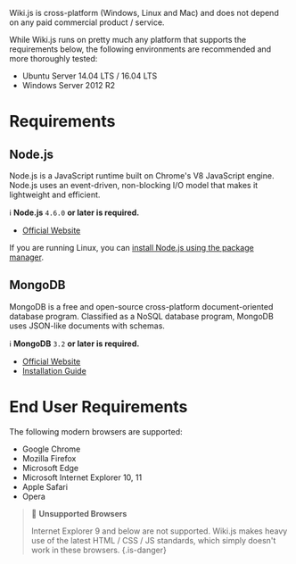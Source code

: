 <!-- TITLE: Prerequisites -->
<!-- SUBTITLE: Requirements to run Requarks Wiki. -->

Wiki.js is cross-platform (Windows, Linux and Mac) and does not depend on any paid commercial product / service.

While Wiki.js runs on pretty much any platform that supports the requirements below, the following environments are recommended and more thoroughly tested:

- Ubuntu Server 14.04 LTS / 16.04 LTS
- Windows Server 2012 R2
# Requirements
## Node.js

Node.js is a JavaScript runtime built on Chrome's V8 JavaScript engine. Node.js uses an event-driven, non-blocking I/O model that makes it lightweight and efficient.

:information_source: **Node.js** `4.6.0` **or later is required.**

- [Official Website](https://nodejs.org/)

If you are running Linux, you can [install Node.js using the package manager](https://nodejs.org/en/download/package-manager/).

## MongoDB
MongoDB is a free and open-source cross-platform document-oriented database program. Classified as a NoSQL database program, MongoDB uses JSON-like documents with schemas.

:information_source: **MongoDB** `3.2` **or later is required.**

- [Official Website](https://www.mongodb.com/)
- [Installation Guide](https://docs.mongodb.com/manual/administration/install-community/)

# End User Requirements
The following modern browsers are supported:

- Google Chrome
- Mozilla Firefox
- Microsoft Edge
- Microsoft Internet Explorer 10, 11
- Apple Safari
- Opera

> :no_entry_sign: **Unsupported Browsers**
> 
> Internet Explorer 9 and below are not supported. Wiki.js makes heavy use of the latest HTML / CSS / JS standards, which simply doesn't work in these browsers.
{.is-danger}